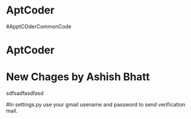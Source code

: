 # AptCoder
#ApptCOderCommonCode
# AptCoder

# New Chages by Ashish Bhatt
sdfsadfasdfasd

#In settings.py use your gmail usename and password to send verification mail.
